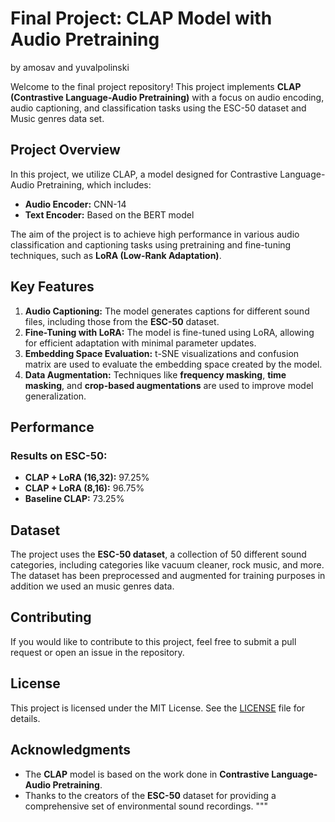# Final Project: CLAP Model with Audio Pretraining
by amosav and yuvalpolinski

Welcome to the final project repository! This project implements **CLAP (Contrastive Language-Audio Pretraining)** with a focus on audio encoding, audio captioning, and classification tasks using the ESC-50 dataset and Music genres data set.

## Project Overview

In this project, we utilize CLAP, a model designed for Contrastive Language-Audio Pretraining, which includes:

- **Audio Encoder:** CNN-14
- **Text Encoder:** Based on the BERT model

The aim of the project is to achieve high performance in various audio classification and captioning tasks using pretraining and fine-tuning techniques, such as **LoRA (Low-Rank Adaptation)**.

## Key Features

1. **Audio Captioning:** The model generates captions for different sound files, including those from the **ESC-50** dataset.
2. **Fine-Tuning with LoRA:** The model is fine-tuned using LoRA, allowing for efficient adaptation with minimal parameter updates.
3. **Embedding Space Evaluation:** t-SNE visualizations and confusion matrix are used to evaluate the embedding space created by the model.
4. **Data Augmentation:** Techniques like **frequency masking**, **time masking**, and **crop-based augmentations** are used to improve model generalization.

## Performance

### Results on ESC-50:
- **CLAP + LoRA (16,32):** 97.25%
- **CLAP + LoRA (8,16):** 96.75%
- **Baseline CLAP:** 73.25%

## Dataset

The project uses the **ESC-50 dataset**, a collection of 50 different sound categories, including categories like vacuum cleaner, rock music, and more. The dataset has been preprocessed and augmented for training purposes in addition we used an music genres data.

## Contributing

If you would like to contribute to this project, feel free to submit a pull request or open an issue in the repository.

## License

This project is licensed under the MIT License. See the [LICENSE](LICENSE) file for details.

## Acknowledgments

- The **CLAP** model is based on the work done in **Contrastive Language-Audio Pretraining**.
- Thanks to the creators of the **ESC-50** dataset for providing a comprehensive set of environmental sound recordings.
"""
